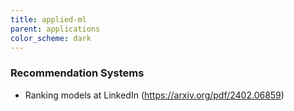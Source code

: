 ```yaml
---
title: applied-ml
parent: applications
color_scheme: dark
---
```


### Recommendation Systems 
- Ranking models at LinkedIn (https://arxiv.org/pdf/2402.06859)

